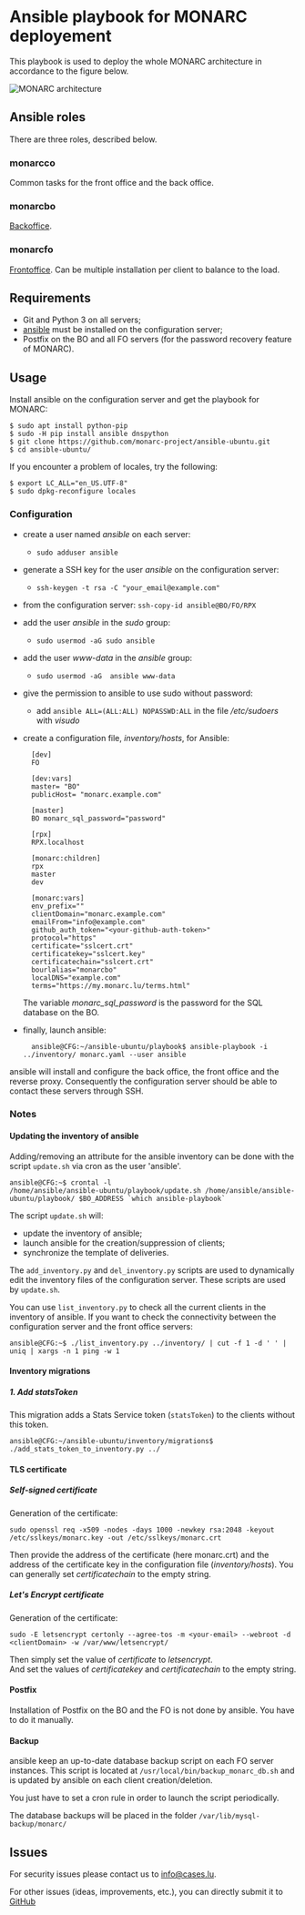# Ansible playbook for MONARC deployement

This playbook is used to deploy the whole MONARC architecture in accordance to
the figure below.

![MONARC architecture](images/monarc-architecture.png "MONARC architecture")


## Ansible roles

There are three roles, described below.

### monarcco

Common tasks for the front office and the back office.

### monarcbo

[Backoffice](https://github.com/monarc-project/MonarcAppBO).

### monarcfo

[Frontoffice](https://github.com/monarc-project/MonarcAppFO).
Can be multiple installation per client to balance to the load.


## Requirements

* Git and Python 3 on all servers;
* [ansible](https://www.ansible.com/) must be installed on the configuration
  server;
* Postfix on the BO and all FO servers (for the password recovery feature of
  MONARC).


## Usage

Install ansible on the configuration server and get the playbook for MONARC:

    $ sudo apt install python-pip
    $ sudo -H pip install ansible dnspython
    $ git clone https://github.com/monarc-project/ansible-ubuntu.git
    $ cd ansible-ubuntu/

If you encounter a problem of locales, try the following:

    $ export LC_ALL="en_US.UTF-8"
    $ sudo dpkg-reconfigure locales

### Configuration

* create a user named *ansible* on each server:
  * ``sudo adduser ansible``
* generate a SSH key for the user *ansible* on the configuration server:
  * ``ssh-keygen -t rsa -C "your_email@example.com"``
* from the configuration server: ``ssh-copy-id ansible@BO/FO/RPX``
* add the user *ansible* in the *sudo* group:
  * ``sudo usermod -aG sudo ansible``
* add the user *www-data* in the *ansible* group:
  * ``sudo usermod -aG  ansible www-data``
* give the permission to ansible to use sudo without password:
  * add ``ansible ALL=(ALL:ALL) NOPASSWD:ALL`` in the file */etc/sudoers* with *visudo*
* create a configuration file, _inventory/hosts_, for Ansible:

        [dev]
        FO

        [dev:vars]
        master= "BO"
        publicHost= "monarc.example.com"

        [master]
        BO monarc_sql_password="password"

        [rpx]
        RPX.localhost

        [monarc:children]
        rpx
        master
        dev

        [monarc:vars]
        env_prefix=""
        clientDomain="monarc.example.com"
        emailFrom="info@example.com"
        github_auth_token="<your-github-auth-token>"
        protocol="https"
        certificate="sslcert.crt"
        certificatekey="sslcert.key"
        certificatechain="sslcert.crt"
        bourlalias="monarcbo"
        localDNS="example.com"
        terms="https://my.monarc.lu/terms.html"

  The variable *monarc\_sql\_password* is the password for the SQL database
  on the BO.

* finally, launch ansible:

        ansible@CFG:~/ansible-ubuntu/playbook$ ansible-playbook -i ../inventory/ monarc.yaml --user ansible

ansible will install and configure the back office, the front office and the
reverse proxy. Consequently the configuration server should be able to contact
these servers through SSH.



### Notes

#### Updating the inventory of ansible

Adding/removing an attribute for the ansible inventory can be done with the
script ``update.sh`` via cron as the user 'ansible'.

    ansible@CFG:~$ crontal -l
    /home/ansible/ansible-ubuntu/playbook/update.sh /home/ansible/ansible-ubuntu/playbook/ $BO_ADDRESS `which ansible-playbook`

The script ``update.sh`` will:

* update the inventory of ansible;
* launch ansible for the creation/suppression of clients;
* synchronize the template of deliveries.

The `add_inventory.py` and `del_inventory.py` scripts are used to dynamically
edit the inventory files of the configuration server. These scripts are used by
``update.sh``.

You can use `list_inventory.py` to check all the current clients in the
inventory of ansible. If you want to check the connectivity between the
configuration server and the front office servers:

    ansible@CFG:~$ ./list_inventory.py ../inventory/ | cut -f 1 -d ' ' | uniq | xargs -n 1 ping -w 1


#### Inventory migrations

##### 1. Add statsToken

This migration adds a Stats Service token (`statsToken`) to the clients without this token.

    ansible@CFG:~/ansible-ubuntu/inventory/migrations$ ./add_stats_token_to_inventory.py ../



#### TLS certificate

##### Self-signed certificate

Generation of the certificate:

``sudo openssl req -x509 -nodes -days 1000 -newkey rsa:2048 -keyout /etc/sslkeys/monarc.key -out /etc/sslkeys/monarc.crt``

Then provide the address of the certificate (here monarc.crt) and the address
of the certificate key in the configuration file (_inventory/hosts_).
You can generally set _certificatechain_ to the empty string.

##### Let's Encrypt certificate

Generation of the certificate:

``sudo -E letsencrypt certonly --agree-tos -m <your-email> --webroot -d <clientDomain> -w /var/www/letsencrypt/``

Then simply set the value of _certificate_ to _letsencrypt_.   
And set the values of _certificatekey_ and _certificatechain_ to the empty
string.

#### Postfix

Installation of Postfix on the BO and the FO is not done by ansible. You have
to do it manually.

#### Backup

ansible keep an up-to-date database backup script on each FO server instances.
This script is located at ``/usr/local/bin/backup_monarc_db.sh`` and is updated
by ansible on each client creation/deletion.  

You just have to set a cron rule in order to launch the script periodically.

The database backups will be placed in the folder
``/var/lib/mysql-backup/monarc/``


## Issues

For security issues please contact us to
[info@cases.lu](mailto:info@cases.lu?subject=MONARC).

For other issues (ideas, improvements, etc.), you can directly submit
it to [GitHub](https://github.com/monarc-project/MonarcAppFO/issues)
